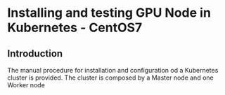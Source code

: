 # Installing and testing GPU Node in Kubernetes - CentOS7

## Introduction

The manual procedure for installation and configuration od a Kubernetes cluster is provided. The cluster is composed by a Master node and one Worker node
